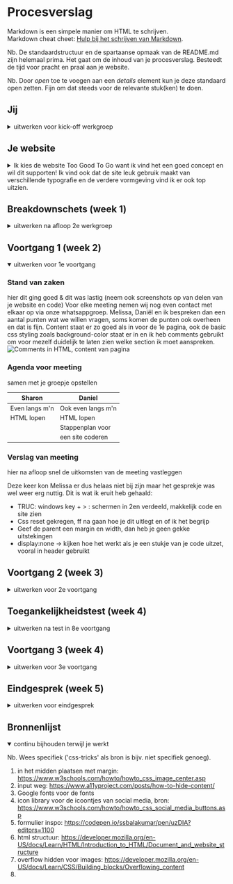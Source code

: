 # Procesverslag
Markdown is een simpele manier om HTML te schrijven.  
Markdown cheat cheet: [Hulp bij het schrijven van Markdown](https://github.com/adam-p/markdown-here/wiki/Markdown-Cheatsheet).

Nb. De standaardstructuur en de spartaanse opmaak van de README.md zijn helemaal prima. Het gaat om de inhoud van je procesverslag. Besteedt de tijd voor pracht en praal aan je website.

Nb. Door *open* toe te voegen aan een *details* element kun je deze standaard open zetten. Fijn om dat steeds voor de relevante stuk(ken) te doen.





## Jij

<details>
<summary>uitwerken voor kick-off werkgroep</summary>

### Auteur:
Sharon van Opzeeland

#### Je startniveau:
rood

#### Je focus:
surface plane :)
 
</details>





## Je website

<details>
<summary>Ik kies de website Too Good To Go want ik vind het een goed concept en wil dit supporten! Ik vind ook dat de site leuk gebruik maakt van verschillende typografie en de verdere vormgeving vind ik er ook top uitzien.</summary>

### Je opdracht:
https://toogoodtogo.nl/nl

#### Screenshot(s) van de eerste pagina (small screen): 
Voor consumenten 

<img src="images/pagina1_1.png" width="207px" alt="dit krijg je te zien als je de site opent, plaatje met tekst en link om app te downloaden. Ook hamburgermenu en logo">
<img src="images/pagina1_2.png" width="207px" alt="uitleg over concept met tekst en plaatje">
<img src="images/pagina1_3.png" width="207px" alt="een paar feiten op een rij over verspilling van eten">
<img src="images/pagina1_4.png" width="207px" alt="gebruiker overtuigen om mee te doen, tekst, plaatje en button">
<img src="images/pagina1_5.png" width="207px" alt="gebruiker optie geven om te registreren, tekst, plaatje en button">
<img src="images/pagina1_6.png" width="207px" alt="dat wat er normaal onder een pagina staat, verwijzing andere pagina's, social media, bronnen etc.">

#### Screenshot(s) van de tweede pagina (small screen):
De movement 
 
<img src="images/pagina2_1.png" width="207px" alt="uitleggen over probleem, plaatje en tekst">
<img src="images/pagina2_2.png" width="207px" alt="ambitie vertellen, veel tekst met duidelijke titel">
<img src="images/pagina2_3.png" width="207px" alt="uitleg van 4 pijlers om doelstellingen te halen, hier zie je huishoudens en bedrijven. Is een plaatje met button">
<img src="images/pagina2_4.png" width="207px" alt="andere pijlers, bedrijven en educatie. Plaatje met button">
<img src="images/pagina2_5.png" width="207px" alt="laatste pijler is politiek, plaatje met button. Stukje over meer feiten">
<img src="images/pagina2_6.png" width="207px" alt="korte tekst, plaatje en button voor kennisbank.">
<img src="images/pagina2_7.png" width="207px" alt="plaatje symboliseert contact opnemen, button erbij en de verwijzingen weer onderaan de pagina">
 
</details>



## Breakdownschets (week 1)

<details>
<summary>uitwerken na afloop 2e werkgroep</summary>

### de hele pagina: 
<img src="images/iPhone XR, XS Max, 11 – 1.png" width="954px" alt="breakdown van de hele pagina">

### dynamisch deel (bijv menu): 
<img src="images/iPhone XR, XS Max, 11 – 2.png" width="846px" alt="breakdown van een dynamisch deel">



</details>





## Voortgang 1 (week 2)

<details open>
<summary>uitwerken voor 1e voortgang</summary>

### Stand van zaken
hier dit ging goed & dit was lastig (neem ook screenshots op van delen van je website en code)
Voor elke meeting nemen wij nog even contact met elkaar op via onze whatsappgroep. Melissa, Daniël en ik bespreken dan een aantal punten wat we willen vragen, soms komen de punten ook overheen en dat is fijn.
Content staat er zo goed als in voor de 1e pagina, ook de basic css styling zoals background-color staat er in en ik heb comments gebruikt om voor mezelf duidelijk te laten zien welke section ik moet aanspreken.
<img src="images/comments-content" width="510px" alt="Comments in HTML, content van pagina">


### Agenda voor meeting
samen met je groepje opstellen

| Sharon         | Daniel             | 
| ---            | ---                | 
| Even langs m'n | Ook even langs m'n |
| HTML lopen     | HTML lopen         | 
|                | Stappenplan voor   |
|           	 | een site coderen   | 

### Verslag van meeting
hier na afloop snel de uitkomsten van de meeting vastleggen

Deze keer kon Melissa er dus helaas niet bij zijn maar het gesprekje was wel weer erg nuttig. Dit is wat ik eruit heb gehaald:
- TRUC: windows key + > : schermen in 2en verdeeld, makkelijk code en site zien
- Css reset gekregen, ff na gaan hoe je dit uitlegt en of ik het begrijp
- Geef de parent een margin en width, dan heb je geen gekke uitstekingen
- display:none -> kijken hoe het werkt als je een stukje van je code uitzet, vooral in header gebruikt

</details>





## Voortgang 2 (week 3)

<details>
<summary>uitwerken voor 2e voortgang</summary>

### Stand van zaken
hier dit ging goed & dit was lastig (neem ook screenshots op van delen van je website en code)
Ook voor deze meeting hebben we weer contact gehad, ik merkte dat ik eigenlijk de enige was met echt vragen en dat ik al wat verder ben dus ik had best wat vragen! Melissa kon er niet bij zijn vanwege een crematie.
Maar ik heb dus veel proces gemaakt! Ik kwam in een lekkere flow en kon goed doorwerken, content van beide pagina's zo goed als volledig. Css Styling kan ik nu verder mee door. Hier was ik al aan begonnen maar nu kan ik er echt op focussen. Ik heb een hamburger menu gemaakt tijdens de les en ben daar heel blij mee! Ik wil wat meer 'moeilijke' content in m'n 2e pagina dus ik wil een contactformulier erop zetten en die met JS laten werken. Ik weet nog niet hoe maar dat komt vast wel goed :)
<img src="images/hamburger-dicht" width="359px" alt="Hamburgermenu op de site">
<img src="images/hamburger-open" width="366px" alt="Hamburgermenu op de site, opengeklapt met list-items">

### Agenda voor meeting
samen met je groepje opstellen

| Sharon         | Daniel             | 
| ---            | ---                | 
| Mag je met margin positioneren?  | Website is een drama, wat nu?             |
| a'tjes over tekst heen? | Positioneren!?!?! |
| Kanten rond maken in menu?           |
| Header die blijft scrollen maar ook weer weggaat|
| Iets in het midden zetten? |
| Section of Div? |


### Verslag van meeting
hier na afloop snel de uitkomsten van de meeting vastleggen

Ook deze meeting was weer nuttig en kan ik weer verder!
- contactformulier -> onderaan 2e pagina, extra pagina niet nodig. Gebruik hiervoor grid!
- Met inspector -> no throtting kun je vertraging testen (voor de active state)
- Gewoon een border-radius op de span zetten, geen idee waarom het eerder niet lukte bij mij (typefout?!?)
- Div mag voor styling :)
- Margin kan je gebruiken voor positioneren.

Hiermee zet je iets in het midden:
<img src="images/iets-in-midden-zetten" width="237px" alt="Zo zet je iets in het midden">



</details>





## Toegankelijkheidstest (week 4)

<details>
<summary>uitwerken na test in 8e voortgang</summary>

### Bevindingen
Lijst met je bevindingen die in de test naar voren kwamen:

#### Parkinson
Wat een heftige ervaring! Erg moeilijk om het toetsenbord en muis te gebruiken.
- hand trilt en gaat op en neer
- scrollen is lastig
- kost veel moeite

De buttons die je hebt niet te klein maken, ook een opvallende kleur geven zodat je niet eerst hoeft te zoeken. Dit was geen probleem in mijn site maar het was gewoon een stuk moeilijker dan dat je gewend ben.


#### Ballon - concentratieproblemen 
Dit vond ik een uitdaging. Ik was erg gefocused en wilde en de ballon omhoog houden en door de site heen scrollen.
- Lastig om te focussen op beide, langzaam door site heen
- Buttons moeten duidelijk en groot zijn om op te klikken

Je site moet niet te lang zijn! Belangrijke info moet eigenlijk direct of snel te zien zijn. Mijn site is niet erg lang dus daar hoef ik niet iets aan aan te passen, er zou misschien een algoritme in kunnen komen dat bij gebruikers hun intresse bovenaan verschijnen maar daar zou ik de code niet voor weten. Buttons waren ook groot genoeg al!


#### Vlekjes bril + Blur bril
Gek om een keer te 'zien' hoe blinde 'zien', of nouja bijna blind. 
- Contrast bij lichtblauw en achtergrond moeilijk leesbaar
- Dikgedrukte letters lukt!
- vanaf ongv 20cm afstand scherm is bodytekst nog leesbaar

Ik zou de h3'tjes een fontweight kunnen geven aangezien dat wel werkt en dan kun je denk ik beter de letters van de achtergrond onderscheiden. Bodytekst is over het algemeen nog goed leesbaar! Dit zou groter kunnen maar dan is het voor 'normale' gebruikers wel erg groot en vol en leest dat voor hun minder makkelijk. De oplossing is dan om voor de blinde gebruikers hun scherm in te zoomen


#### Screenreader
Wat irritant die stem de hele tijd! Aan de ene kant wel handig natuurlijk als je niks kan zien maar het duurt lang voordat ie de hele pagina door is. Gelukkig is daar een short-cut voor.
- Volgorde: h1 h3 en dan pas plaatje, daarna p (maar komt door order?)
- Slaat plaatjes over - geen “alt” -> als je geen goeie en duidelijk beschrijving heb, is het onduidelijk 
- Spreekt engelse woorden (De Movement) heel nederlands uit. -> lang = “eng” bij engelse woorden 

Ik heb de de volgorde niet aangepast, in principe weet de gebruiker dan als eerst waar het over gaat, als je dan de alt-text van een img veranderd naar de h1 dan is het weer dubbel dus dan kan je dit beter gebruiken om het plaatje echt uit te leggen. Verder heb ik de alt van sommige images dus aangepast en ik heb ook lang = "eng" bij sommige woorden/a'tjes toegepast, nu klinkt het beter!
<img src="images/zonder-lang" width="406px" alt="Hoe het eerst was, zonder lang">
<img src="images/met-lang" width="477px" alt="Hoe het nu is, met lang">


#### Muis en toetsenbord
Leuk om te zien hoe je je structuur terug kan vinden met de Tab toets.
- Tabt goed door structuur, bij hamburgermenu gaat het menu niet open dus lijkt alsof je nergens op tabt
- Active state komt niet naar voren, gaat dan op focus state css

Beide bevindingen heb ik niet kunnen verbeteren, ik heb er nog 2x samen met de student-assitenten aangezeten maar het lukte helaas niet :(

</details>





## Voortgang 3 (week 4)

<details>
<summary>uitwerken voor 3e voortgang</summary>

### Stand van zaken
hier dit ging goed & dit was lastig (neem ook screenshots op van delen van je website en code)
Bijnaaaaaa helemaal af! Ik ben echt al ver en super blij met wat ik heb tot nu toe. Ik moet nog een beetje code schrijven en document mooier maken maar het gaat al de goede kant op.
Daniel had problemen met zijn Teams maar Melissa en ik hadden nog wat punten om vragen over te stellen.


### Agenda voor meeting
samen met je groepje opstellen

| Sharon     | Melissa         | Daniel   |
| ---            | ---                | ---          | 
| ik heb een error? | JS linken       | 
| Responsive font-size? |
| Contactform goed opgebouwd? en wat is fieldset?           | 



### Verslag van meeting
hier na afloop snel de uitkomsten van de meeting vastleggen

Veel informatie gekregen om de laatste 'foutjes' eruit te halen!
- @media (min-width: ...) gebruiken om fontsize kleiner te maken na bepaalde breedte
- h1 is gewoon een titel, niet om img heen. Gebruik WCAG accesibility voor meer info eventueel
- 2e pagina h3 moet h2 worden
- css van div kan je ook gewoon op de img zetten
- 1e pagina ziet er goed uit!
- label mag/moet om de input heen
- voor de contactform: form -> display:none en op button -> display:block

</details>





## Eindgesprek (week 5)

<details>
<summary>uitwerken voor eindgesprek</summary>

### Stand van zaken
hier dit ging goed & dit was lastig (neem ook screenshots op van delen van je website en code)
De code overzichtelijk houden en alles kunnen terugvinden vond ik lastig! Ik heb ook anderen geholpen met hun code en daardoor haalde ik soms alles een beetje door elkaar, uiteindelijk voor mij en de anderen gelukt! Aan het begin had ik gelijk alle content erin gezet, dat vond ik erg handig. Dan wist ik wat er allemaal in moest komen en kon ik mijn weg naar beneden rustig aan stylen. Het aanspreken van code was soms lastig en wilde soms niet meewerken, dan maar een andere manier zoeken of aan een studentenassistent vragen wat er fout gaat. Als er dan iets opgelost is, is dat zo'n fijn gevoel! Ik vond het ook fijn om alleen met de basis van JS te werken, je kan er best veel mee doen en het is ook nog te snappen!

### Screenshot(s)

hier screenshot(s) van je eindresultaat

</details>





## Bronnenlijst

<details open>
<summary>continu bijhouden terwijl je werkt</summary>

Nb. Wees specifiek ('css-tricks' als bron is bijv. niet specifiek genoeg).

1. in het midden plaatsen met margin: https://www.w3schools.com/howto/howto_css_image_center.asp
2. input weg: https://www.a11yproject.com/posts/how-to-hide-content/
3. Google fonts voor de fonts
4. icon library voor de icoontjes van social media, bron: https://www.w3schools.com/howto/howto_css_social_media_buttons.asp
5. formulier inspo: https://codepen.io/ssbalakumar/pen/uzDIA?editors=1100
6. html structuur: https://developer.mozilla.org/en-US/docs/Learn/HTML/Introduction_to_HTML/Document_and_website_structure
7. overflow hidden voor images: https://developer.mozilla.org/en-US/docs/Learn/CSS/Building_blocks/Overflowing_content
8.

</details>